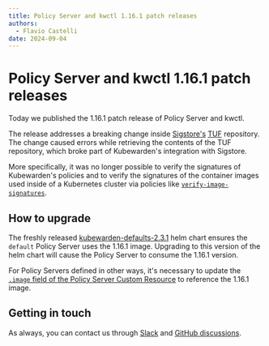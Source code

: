 ```yaml
---
title: Policy Server and kwctl 1.16.1 patch releases
authors:
  - Flavio Castelli
date: 2024-09-04
---
```


# Policy Server and kwctl 1.16.1 patch releases

Today we published the 1.16.1 patch release of Policy Server and kwctl.

The release addresses a breaking change inside [Sigstore's](https://sigstore.dev)
[TUF](https://theupdateframework.io/) repository. The change caused errors while retrieving the contents of the TUF repository,
which broke part of Kubewarden's integration with Sigstore.

More specifically, it was no longer possible to verify the signatures of Kubewarden's policies and to verify the signatures of
the container images used inside of a Kubernetes cluster via policies like [`verify-image-signatures`](https://artifacthub.io/packages/kubewarden/verify-image-signatures/verify-image-signatures).

## How to upgrade

The freshly released [kubewarden-defaults-2.3.1](https://github.com/kubewarden/helm-charts/releases/tag/kubewarden-defaults-2.3.1) helm chart
ensures the `default` Policy Server uses the 1.16.1 image.
Upgrading to this version of the helm chart will cause the Policy Server to consume the 1.16.1 version.

For Policy Servers defined in other ways, it's necessary to update the [`.image` field of the Policy Server Custom Resource](https://doc.crds.dev/github.com/kubewarden/kubewarden-controller/policies.kubewarden.io/PolicyServer/v1@v1.16.0#spec-image)
to reference the 1.16.1 image.

## Getting in touch

As always, you can contact us through [Slack](https://kubernetes.slack.com/?redir=%2Fmessages%2Fkubewarden) and
[GitHub discussions](https://github.com/orgs/kubewarden/discussions).
